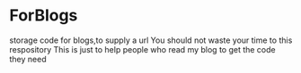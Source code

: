 # ForBlogs
storage code for blogs,to  supply a url 
You should not waste your time to this respository 
This is just to help people who read my blog to get the code they need 
